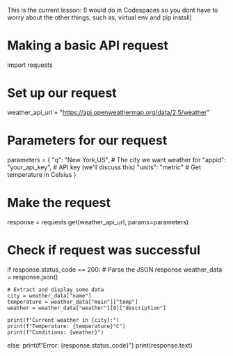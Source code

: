 This is the current lesson:
(I would do in Codespaces so you dont have to worry about the other things, such as, virtual env and pip install)
# Making a basic API request
import requests

# Set up our request
weather_api_url = "https://api.openweathermap.org/data/2.5/weather"

# Parameters for our request
parameters = {
    "q": "New York,US",         # The city we want weather for
    "appid": "your_api_key",    # API key (we'll discuss this)
    "units": "metric"           # Get temperature in Celsius
}

# Make the request
response = requests.get(weather_api_url, params=parameters)

# Check if request was successful
if response.status_code == 200:
    # Parse the JSON response
    weather_data = response.json()
    
    # Extract and display some data
    city = weather_data["name"]
    temperature = weather_data["main"]["temp"]
    weather = weather_data["weather"][0]["description"]
    
    print(f"Current weather in {city}:")
    print(f"Temperature: {temperature}°C")
    print(f"Conditions: {weather}")
else:
    print(f"Error: {response.status_code}")
    print(response.text)






